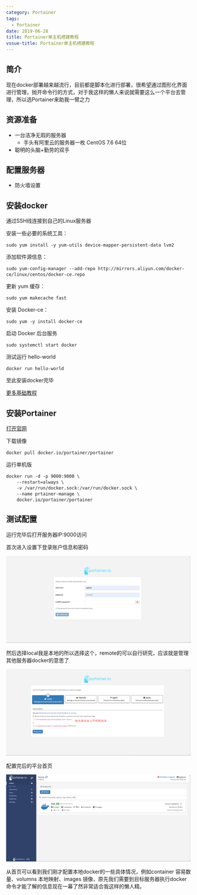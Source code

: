 ```yaml
---
category: Portainer
tags:
  - Portainer
date: 2019-06-28
title: Portainer单主机搭建教程
vssue-title: Portainer单主机搭建教程
---
```


## 简介
现在docker部署越来越流行，目前都是脚本化进行部署，很希望通过图形化界面进行管理，抛开命令行的方式，对于我这样的懒人来说就需要这么一个平台去管理，所以选Portainer来助我一臂之力

## 资源准备
* 一台洁净无瑕的服务器
    * 手头有阿里云的服务器一枚 CentOS 7.6 64位
* 聪明的头脑+勤劳的双手    

## 配置服务器
* 防火墙设置

## 安装docker
通过SSH线连接到自己的Linux服务器

安装一些必要的系统工具：
```
sudo yum install -y yum-utils device-mapper-persistent-data lvm2
```
添加软件源信息：
```
sudo yum-config-manager --add-repo http://mirrors.aliyun.com/docker-ce/linux/centos/docker-ce.repo
```
更新 yum 缓存：
```
sudo yum makecache fast
```
安装 Docker-ce：
```
sudo yum -y install docker-ce
```
启动 Docker 后台服务
```
sudo systemctl start docker
```
测试运行 hello-world
```
docker run hello-world
```

至此安装docker完毕

[更多基础教程](https://www.runoob.com/docker/docker-tutorial.html)

## 安装Portainer
[打开官网](https://www.portainer.io/)

下载镜像
```
docker pull docker.io/portainer/portainer
```
运行单机版
```
docker run -d -p 9000:9000 \
    --restart=always \
    -v /var/run/docker.sock:/var/run/docker.sock \
    --name prtainer-manage \
    docker.io/portainer/portainer
```

## 测试配置
运行完毕后打开服务器IP:9000访问 

首次进入设置下登录账户信息和密码

![初次登陆设置账户信息](../../.vuepress/public/img/portainer/1.png)

然后选择local我是本地的所以选择这个，remote的可以自行研究，应该就是管理其他服务器docker的意思了

![设置docker管理配置](../../.vuepress/public/img/portainer/2.png)

配置完后的平台首页

![平台首页](../../.vuepress/public/img/portainer/3.png)

从首页可以看到我们刚才配置本地docker的一些具体情况，例如container 容易数量、volumns 本地映射、images 镜像，原先我们需要到目标服务器执行docker命令才能了解的信息现在一幕了然非常适合我这样的懒人精。
